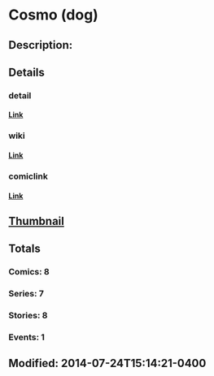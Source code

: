 # Cosmo (dog)
## Description: 
## Details
### detail
#### [Link](http://marvel.com/characters/466/cosmo?utm_campaign=apiRef&utm_source=225578a89fc76f3d20fbffda5d17a88d)
### wiki
#### [Link](http://marvel.com/universe/Cosmo_(dog)?utm_campaign=apiRef&utm_source=225578a89fc76f3d20fbffda5d17a88d)
### comiclink
#### [Link](http://marvel.com/comics/characters/1011353/cosmo_dog?utm_campaign=apiRef&utm_source=225578a89fc76f3d20fbffda5d17a88d)
## [Thumbnail](http://i.annihil.us/u/prod/marvel/i/mg/b/40/image_not_available.jpg)
## Totals
### Comics: 8
### Series: 7
### Stories: 8
### Events: 1
## Modified: 2014-07-24T15:14:21-0400